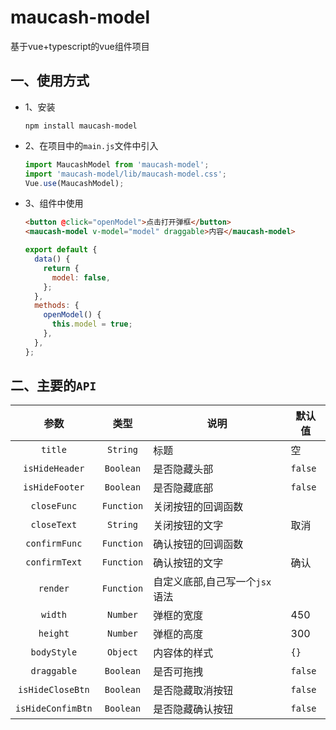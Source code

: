 # maucash-model

基于vue+typescript的vue组件项目

## 一、使用方式

- 1、安装

  ```shell
  npm install maucash-model
  ```

- 2、在项目中的`main.js`文件中引入

  ```js
  import MaucashModel from 'maucash-model';
  import 'maucash-model/lib/maucash-model.css';
  Vue.use(MaucashModel);
  ```

* 3、组件中使用

  ```html
  <button @click="openModel">点击打开弹框</button>
  <maucash-model v-model="model" draggable>内容</maucash-model>
  ```

  ```js
  export default {
    data() {
      return {
        model: false,
      };
    },
    methods: {
      openModel() {
        this.model = true;
      },
    },
  };
  ```

## 二、主要的`API`

|       参数        |    类型    | 说明                           | 默认值  |
| :---------------: | :--------: | ------------------------------ | ------- |
|      `title`      |  `String`  | 标题                           | 空      |
|  `isHideHeader`   | `Boolean`  | 是否隐藏头部                   | `false` |
|  `isHideFooter`   | `Boolean`  | 是否隐藏底部                   | `false` |
|    `closeFunc`    | `Function` | 关闭按钮的回调函数             |         |
|    `closeText`    |  `String`  | 关闭按钮的文字                 | 取消    |
|   `confirmFunc`   | `Function` | 确认按钮的回调函数             |         |
|   `confirmText`   | `Function` | 确认按钮的文字                 | 确认    |
|     `render`      | `Function` | 自定义底部,自己写一个`jsx`语法 |         |
|      `width`      |  `Number`  | 弹框的宽度                     | 450     |
|     `height`      |  `Number`  | 弹框的高度                     | 300     |
|    `bodyStyle`    |  `Object`  | 内容体的样式                   | `{}`    |
|    `draggable`    | `Boolean`  | 是否可拖拽                     | `false` |
| `isHideCloseBtn`  | `Boolean`  | 是否隐藏取消按钮               | `false` |
| `isHideConfimBtn` | `Boolean`  | 是否隐藏确认按钮               | `false` |

